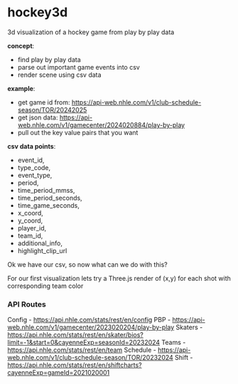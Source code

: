 # hockey3d
3d visualization of a hockey game from play by play data

**concept**:
- find play by play data
- parse out important game events into csv
- render scene using csv data

**example**:
- get game id from: https://api-web.nhle.com/v1/club-schedule-season/TOR/20242025
- get json data: https://api-web.nhle.com/v1/gamecenter/2024020884/play-by-play
- pull out the key value pairs that you want

**csv data points**:
- event_id,
- type_code,
- event_type,
- period,
- time_period_mmss,
- time_period_seconds,
- time_game_seconds,
- x_coord,
- y_coord,
- player_id,
- team_id,
- additional_info,
- highlight_clip_url

Ok we have our csv, so now what can we do with this?

For our first visualization lets try a Three.js render of (x,y) for each shot with corresponding team color

### API Routes
Config - https://api.nhle.com/stats/rest/en/config
PBP - https://api-web.nhle.com/v1/gamecenter/2023020204/play-by-play
Skaters	- https://api.nhle.com/stats/rest/en/skater/bios?limit=-1&start=0&cayenneExp=seasonId=20232024
Teams - https://api.nhle.com/stats/rest/en/team
Schedule - https://api-web.nhle.com/v1/club-schedule-season/TOR/20232024
Shift - https://api.nhle.com/stats/rest/en/shiftcharts?cayenneExp=gameId=2021020001
